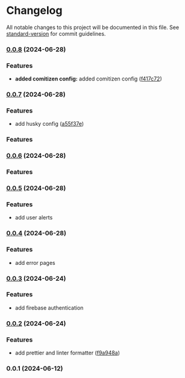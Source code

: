# Changelog

All notable changes to this project will be documented in this file. See [standard-version](https://github.com/conventional-changelog/standard-version) for commit guidelines.

### [0.0.8](https://github.com/Rocket-Fuel-Inc/Hairdresser/compare/v0.0.8...v0.0.9) (2024-06-28)

### Features

- **added comitizen config:** added comitizen config ([f417c72](https://github.com/Rocket-Fuel-Inc/Hairdresser/commit/f417c72df5345ef0bf34fc027da8c4c8241869bb))

### [0.0.7](https://github.com/Rocket-Fuel-Inc/Hairdresser/compare/v0.0.7...v0.0.8) (2024-06-28)

### Features

- add husky config ([a55f37e](https://github.com/Rocket-Fuel-Inc/Hairdresser/commit/a55f37efa3f2a3f2835a0fd53aa931485ff9c106))

### Features

### [0.0.6](https://github.com/Rocket-Fuel-Inc/Hairdresser/compare/v0.0.6...v0.0.7) (2024-06-28)

### Features

### [0.0.5](https://github.com/Rocket-Fuel-Inc/Hairdresser/compare/v0.0.5...v0.0.6) (2024-06-28)

### Features

- add user alerts

### [0.0.4](https://github.com/Rocket-Fuel-Inc/Hairdresser/compare/v0.0.2...v0.0.5) (2024-06-28)

### Features

- add error pages

### [0.0.3](https://github.com/Rocket-Fuel-Inc/Hairdresser/compare/v0.0.2...v0.0.4) (2024-06-24)

### Features

- add firebase authentication

### [0.0.2](https://github.com/Rocket-Fuel-Inc/Hairdresser/compare/v0.0.2...v0.0.3) (2024-06-24)

### Features

- add prettier and linter formatter ([f9a948a](https://github.com/Rocket-Fuel-Inc/Hairdresser/commit/f9a948af4a1c5847fe7dacd495584cd37663e926))

### 0.0.1 (2024-06-12)
